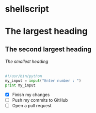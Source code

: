 # shellscript
# The largest heading
## The second largest heading
###### The smallest heading


```python
#!/usr/bin/python
my_input = input("Enter number : ")
print my_input
```

- [x] Finish my changes
- [ ] Push my commits to GitHub
- [ ] Open a pull request
